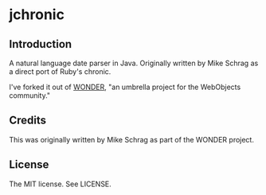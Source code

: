 # jchronic #

## Introduction ##
A natural language date parser in Java. Originally written by Mike Schrag as a direct port of Ruby's chronic.

I've forked it out of [WONDER](http://sourceforge.net/projects/wonder/), "an umbrella project for the WebObjects community."

## Credits ##
This was originally written by Mike Schrag as part of the WONDER project.

## License ##
The MIT license. See LICENSE.
